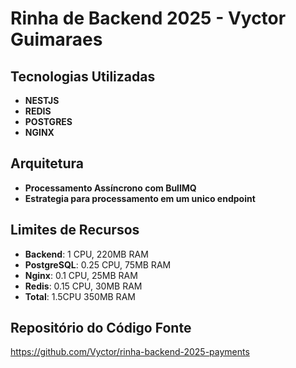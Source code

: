 # Rinha de Backend 2025 - Vyctor Guimaraes

## Tecnologias Utilizadas

- **NESTJS**
- **REDIS**
- **POSTGRES**
- **NGINX**

## Arquitetura

- **Processamento Assíncrono com BullMQ**
- **Estrategia para processamento em um unico endpoint**

## Limites de Recursos

- **Backend**: 1 CPU, 220MB RAM
- **PostgreSQL**: 0.25 CPU, 75MB RAM
- **Nginx**: 0.1 CPU, 25MB RAM
- **Redis**: 0.15 CPU, 30MB RAM
- **Total**: 1.5CPU 350MB RAM

## Repositório do Código Fonte

<https://github.com/Vyctor/rinha-backend-2025-payments>
